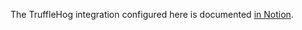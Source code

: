 The TruffleHog integration configured here is documented [in Notion](https://www.notion.so/montecarlodata/TruffleHog-Secrets-Scanning-331cd044d67b41009e0a9504e2a1cab8).